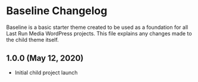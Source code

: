 # Baseline Changelog

Baseline is a basic starter theme created to be used as a foundation for all Last Run Media WordPress projects. This file explains any changes made to the child theme itself.


## 1.0.0 (May 12, 2020)

* Initial child project launch